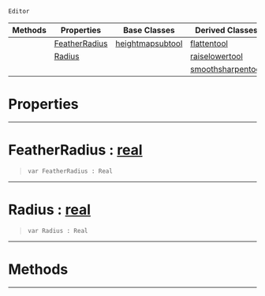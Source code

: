  `Editor`

|Methods|Properties|Base Classes|Derived Classes|
|---|---|---|---|
| |[ FeatherRadius](https://github.com/PlasmaEngine/PlasmaDocs/blob/master/code_reference/class_reference/heightmanipulationtool.markdown#featherradius-plasma-engin)|[heightmapsubtool](https://github.com/PlasmaEngine/PlasmaDocs/blob/master/code_reference/class_reference/heightmapsubtool.markdown)|[flattentool](https://github.com/PlasmaEngine/PlasmaDocs/blob/master/code_reference/class_reference/flattentool.markdown)|
| |[ Radius](https://github.com/PlasmaEngine/PlasmaDocs/blob/master/code_reference/class_reference/heightmanipulationtool.markdown#radius-plasma-engine-docum)| |[raiselowertool](https://github.com/PlasmaEngine/PlasmaDocs/blob/master/code_reference/class_reference/raiselowertool.markdown)|
| | | |[smoothsharpentool](https://github.com/PlasmaEngine/PlasmaDocs/blob/master/code_reference/class_reference/smoothsharpentool.markdown)|


 #  Properties


---  
 #  FeatherRadius : [real](https://github.com/PlasmaEngine/PlasmaDocs/blob/master/code_reference/lightning_base_types/real.markdown)

> 
> ``` lang=cpp, name=Lightning
> var FeatherRadius : Real


---  
 #  Radius : [real](https://github.com/PlasmaEngine/PlasmaDocs/blob/master/code_reference/lightning_base_types/real.markdown)

> 
> ``` lang=cpp, name=Lightning
> var Radius : Real


---  
 #  Methods


---  
 

 